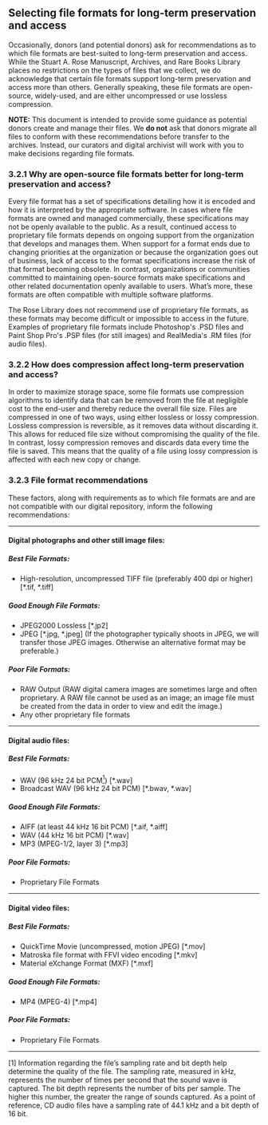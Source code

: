 ## Selecting file formats for long-term preservation and access

Occasionally, donors (and potential donors) ask for recommendations as to which file formats are best-suited to long-term preservation and access. While the Stuart A. Rose Manuscript, Archives, and Rare Books Library places no restrictions on the types of files that we collect, we do acknowledge that certain file formats support long-term preservation and access more than others. Generally speaking, these file formats are open-source, widely-used, and are either uncompressed or use lossless compression.

**NOTE:** This document is intended to provide some guidance as potential donors create and manage their files. We **do not** ask that donors migrate all files to conform with these recommendations before transfer to the archives. Instead, our curators and digital archivist will work with you to make decisions regarding file formats.

### 3.2.1 Why are open-source file formats better for long-term preservation and access?

Every file format has a set of specifications detailing how it is encoded and how it is interpreted by the appropriate software. In cases where file formats are owned and managed commercially, these specifications may not be openly available to the public. As a result, continued access to proprietary file formats depends on ongoing support from the organization that develops and manages them. When support for a format ends due to changing priorities at the organization or because the organization goes out of business, lack of access to the format specifications increase the risk of that format becoming obsolete. In contrast, organizations or communities committed to maintaining open-source formats make specifications and other related documentation openly available to users. What’s more, these formats are often compatible with multiple software platforms.

The Rose Library does not recommend use of proprietary file formats, as these formats may become difficult or impossible to access in the future. Examples of proprietary file formats include Photoshop's .PSD files and Paint Shop Pro's .PSP files (for still images) and RealMedia's .RM files (for audio files).

### 3.2.2 How does compression affect long-term preservation and access? 

In order to maximize storage space, some file formats use compression algorithms to identify data that can be removed from the file at negligible cost to the end-user and thereby reduce the overall file size. Files are compressed in one of two ways, using either lossless or lossy compression. Lossless compression is reversible, as it removes data without discarding it. This allows for reduced file size without compromising the quality of the file. In contrast, lossy compression removes and discards data every time the file is saved. This means that the quality of a file using lossy compression is affected with each new copy or change.

### 3.2.3 File format recommendations

These factors, along with requirements as to which file formats are and are not compatible with our digital repository, inform the following recommendations:

---

#### Digital photographs and other still image files:

##### Best File Formats:

* High-resolution, uncompressed TIFF file (preferably 400 dpi or higher) [*.tif, *.tiff]                                                              

##### Good Enough File Formats: 

* JPEG2000 Lossless [*.jp2] 
* JPEG [*.jpg, *.jpeg] (If the photographer typically shoots in JPEG, we will transfer those JPEG images. Otherwise an alternative format may be preferable.)  

##### Poor File Formats: 

* RAW Output (RAW digital camera images are sometimes large and often proprietary. A RAW file cannot be used as an image; an image file must be created from the data in order to view and edit the image.) 
* Any other proprietary file formats

---

#### Digital audio files:

##### Best File Formats:  

* WAV (96 kHz 24 bit PCM<a href="#anchor1"><sup>1</sup></a>) [*.wav]  
* Broadcast WAV (96 kHz 24 bit PCM) [*.bwav, *.wav]                        
      
##### Good Enough File Formats:

* AIFF (at least 44 kHz 16 bit PCM) [*.aif, *.aiff]
* WAV (44 kHz 16 bit PCM) [*.wav]      
* MP3 (MPEG-1/2, layer 3) [*.mp3]                                                

##### Poor File Formats:

* Proprietary File Formats  

---

#### Digital video files:

##### Best File Formats:

* QuickTime Movie (uncompressed, motion JPEG) [*.mov]
* Matroska file format with FFVI video encoding [*.mkv]  
* Material eXchange Format (MXF) [*.mxf]                                                   
##### Good Enough File Formats:

* MP4 (MPEG-4) [*.mp4]                                            

##### Poor File Formats:

* Proprietary File Formats  

---

<a id="anchor1">[1]</a> Information regarding the file’s sampling rate and bit depth help determine the quality of the file. The sampling rate, measured in kHz, represents the number of times per second that the sound wave is captured. The bit depth represents the number of bits per sample. The higher this number, the greater the range of sounds captured. As a point of reference, CD audio files have a sampling rate of 44.1 kHz and a bit depth of 16 bit.